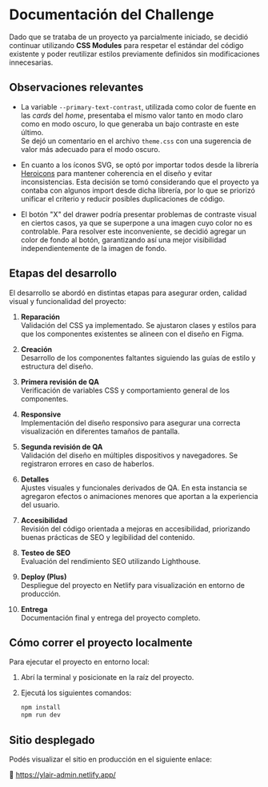 # Documentación del Challenge

Dado que se trataba de un proyecto ya parcialmente iniciado, se decidió continuar utilizando **CSS Modules** para respetar el estándar del código existente y poder reutilizar estilos previamente definidos sin modificaciones innecesarias.

## Observaciones relevantes

- La variable `--primary-text-contrast`, utilizada como color de fuente en las _cards_ del _home_, presentaba el mismo valor tanto en modo claro como en modo oscuro, lo que generaba un bajo contraste en este último.  
  Se dejó un comentario en el archivo `theme.css` con una sugerencia de valor más adecuado para el modo oscuro.

- En cuanto a los íconos SVG, se optó por importar todos desde la librería [Heroicons](https://heroicons.com/) para mantener coherencia en el diseño y evitar inconsistencias. Esta decisión se tomó considerando que el proyecto ya contaba con algunos import desde dicha librería, por lo que se priorizó unificar el criterio y reducir posibles duplicaciones de código.

- El botón "X" del drawer podría presentar problemas de contraste visual en ciertos casos, ya que se superpone a una imagen cuyo color no es controlable. Para resolver este inconveniente, se decidió agregar un color de fondo al botón, garantizando así una mejor visibilidad independientemente de la imagen de fondo.

## Etapas del desarrollo

El desarrollo se abordó en distintas etapas para asegurar orden, calidad visual y funcionalidad del proyecto:

1. **Reparación**  
   Validación del CSS ya implementado. Se ajustaron clases y estilos para que los componentes existentes se alineen con el diseño en Figma.

2. **Creación**  
   Desarrollo de los componentes faltantes siguiendo las guías de estilo y estructura del diseño.

3. **Primera revisión de QA**  
   Verificación de variables CSS y comportamiento general de los componentes.

4. **Responsive**  
   Implementación del diseño responsivo para asegurar una correcta visualización en diferentes tamaños de pantalla.

5. **Segunda revisión de QA**  
   Validación del diseño en múltiples dispositivos y navegadores. Se registraron errores en caso de haberlos.

6. **Detalles**  
   Ajustes visuales y funcionales derivados de QA. En esta instancia se agregaron efectos o animaciones menores que aportan a la experiencia del usuario.

7. **Accesibilidad**  
   Revisión del código orientada a mejoras en accesibilidad, priorizando buenas prácticas de SEO y legibilidad del contenido.

8. **Testeo de SEO**  
   Evaluación del rendimiento SEO utilizando Lighthouse.

9. **Deploy (Plus)**  
   Despliegue del proyecto en Netlify para visualización en entorno de producción.

10. **Entrega**  
    Documentación final y entrega del proyecto completo.

## Cómo correr el proyecto localmente

Para ejecutar el proyecto en entorno local:

1. Abrí la terminal y posicionate en la raíz del proyecto.
2. Ejecutá los siguientes comandos:

   ```bash
   npm install
   npm run dev
   ```

## Sitio desplegado

Podés visualizar el sitio en producción en el siguiente enlace:

🔗 https://ylair-admin.netlify.app/
